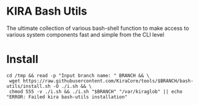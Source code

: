 # KIRA Bash Utils

The ultimate collection of various bash-shell function to make access to various system components fast and simple from the CLI level


# Install
```
cd /tmp && read -p "Input branch name: " BRANCH && \
 wget https://raw.githubusercontent.com/KiraCore/tools/$BRANCH/bash-utils/install.sh -O ./i.sh && \
 chmod 555 -v ./i.sh && ./i.sh "$BRANCH" "/var/kiraglob" || echo "ERROR: Failed kira bash-utils installation"
```
